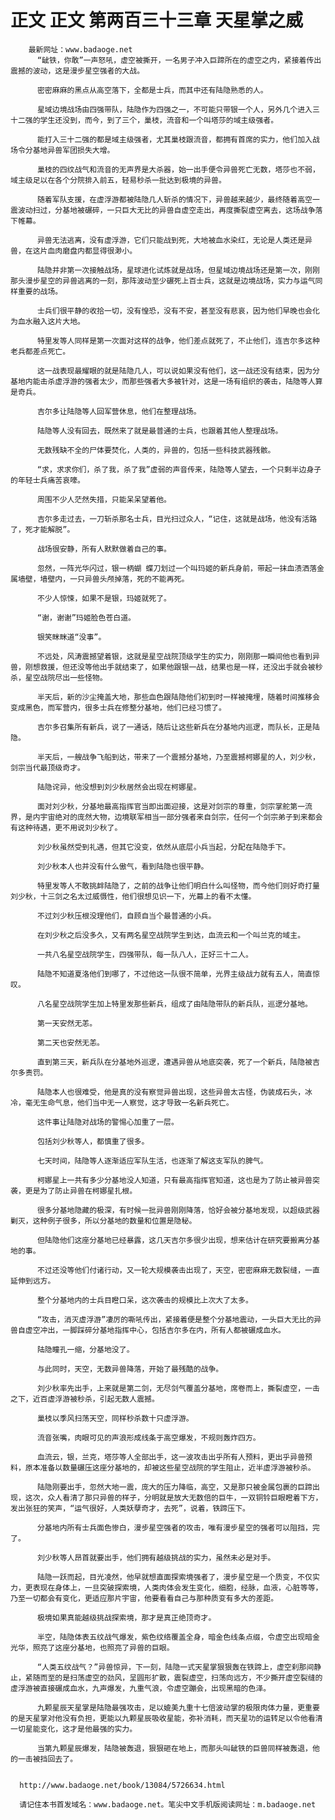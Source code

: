 # 正文 正文 第两百三十三章 天星掌之威
        最新网址：www.badaoge.net
          “龇铁，你敢”一声怒吼，虚空被撕开，一名男子冲入巨蹄所在的虚空之内，紧接着传出震撼的波动，这是漫步星空强者的大战。
      
          密密麻麻的黑点从高空落下，全都是士兵，而其中还有陆隐熟悉的人。
      
          星域边境战场由四强带队，陆隐作为四强之一，不可能只带银一个人，另外几个进入三十二强的学生还没到，而今，到了三个，巢枝，流音和一个叫塔莎的域主级强者。
      
          能打入三十二强的都是域主级强者，尤其巢枝跟流音，都拥有首席的实力，他们加入战场令分基地异兽军团损失大增。
      
          巢枝的四纹战气和流音的无声界是大杀器，始一出手便令异兽死亡无数，塔莎也不弱，域主级足以在各个分院排入前五，轻易秒杀一批达到极境的异兽。
      
          随着军队支援，在虚浮游都被陆隐几人斩杀的情况下，异兽越来越少，最终随着高空一震波动扫过，分基地被碾碎，一只巨大无比的异兽自虚空走出，再度撕裂虚空离去，这场战争落下帷幕。
      
          异兽无法逃离，没有虚浮游，它们只能战到死，大地被血水染红，无论是人类还是异兽，在这片血肉磨盘内都显得很渺小。
      
          陆隐并非第一次接触战场，星球进化试炼就是战场，但星域边境战场还是第一次，刚刚那头漫步星空的异兽逃离的一刻，那阵波动至少碾死上百士兵，这就是边境战场，实力与运气同样重要的战场。
      
          士兵们很平静的收拾一切，没有惶恐，没有不安，甚至没有悲哀，因为他们早晚也会化为血水融入这片大地。
      
          特里发等人同样是第一次面对这样的战争，他们差点就死了，不止他们，连吉尔多这种老兵都差点死亡。
      
          这一战表现最耀眼的就是陆隐几人，可以说如果没有他们，这一战还没有结束，因为分基地内能击杀虚浮游的强者太少，而那些强者大多被针对，这是一场有组织的袭击，陆隐等人算是奇兵。
      
          吉尔多让陆隐等人回军营休息，他们在整理战场。
      
          陆隐等人没有回去，既然来了就是最普通的士兵，也跟着其他人整理战场。
      
          无数残缺不全的尸体要焚化，人类的，异兽的，包括一些科技武器残骸。
      
          “求，求求你们，杀了我，杀了我”虚弱的声音传来，陆隐等人望去，一个只剩半边身子的年轻士兵痛苦哀嚎。
      
          周围不少人茫然失措，只能呆呆望着他。
      
          吉尔多走过去，一刀斩杀那名士兵，目光扫过众人，“记住，这就是战场，他没有活路了，死才能解脱”。
      
          战场很安静，所有人默默做着自己的事。
      
          忽然，一阵光华闪过，银一柄蝴 蝶刀划过一个叫玛姬的新兵身前，带起一抹血渍洒落金属墙壁，墙壁内，一只异兽头颅掉落，死的不能再死。
      
          不少人惊悚，如果不是银，玛姬就死了。
      
          “谢，谢谢”玛姬脸色苍白道。
      
          银笑眯眯道“没事”。
      
          不远处，风涛震撼望着银，这就是星空战院顶级学生的实力，刚刚那一瞬间他也看到异兽，刚想救援，但还没等他出手就结束了，如果他跟银一战，结果也是一样，还没出手就会被秒杀，星空战院尽出一些怪物。
      
          半天后，新的沙尘掩盖大地，那些血色跟陆隐他们初到时一样被掩埋，随着时间推移会变成黑色，而军营内，很多士兵在修整分基地，他们已经习惯了。
      
          吉尔多召集所有新兵，说了一通话，随后让这些新兵在分基地内巡逻，而队长，正是陆隐。
      
          半天后，一艘战争飞船到达，带来了一个震撼分基地，乃至震撼柯娜星的人，刘少秋，剑宗当代最顶级奇才。
      
          陆隐诧异，他没想到刘少秋居然会出现在柯娜星。
      
          面对刘少秋，分基地最高指挥官当即出面迎接，这是对剑宗的尊重，剑宗掌舵第一流界，是内宇宙绝对的庞然大物，边境联军相当一部分强者来自剑宗，任何一个剑宗弟子到来都会有这种待遇，更不用说刘少秋了。
      
          刘少秋虽然受到礼遇，但其它没变，依然从底层小兵当起，分配在陆隐手下。
      
          刘少秋本人也并没有什么傲气，看到陆隐也很平静。
      
          特里发等人不敢挑衅陆隐了，之前的战争让他们明白什么叫怪物，而今他们则好奇打量刘少秋，十三剑之名太过威慑性，他们很想见识一下，光幕上的看不太懂。
      
          不过刘少秋压根没理他们，自顾自当个最普通的小兵。
      
          在刘少秋之后没多久，又有两名星空战院学生到达，血流云和一个叫兰克的域主。
      
          一共八名星空战院学生，四强带队，每一队八人，正好三十二人。
      
          陆隐不知道夏洛他们到哪了，不过他这一队很不简单，光界主级战力就有五人，简直惊叹。
      
          八名星空战院学生加上特里发那些新兵，组成了由陆隐带队的新兵队，巡逻分基地。
      
          第一天安然无恙。
      
          第二天也安然无恙。
      
          直到第三天，新兵队在分基地外巡逻，遭遇异兽从地底突袭，死了一个新兵，陆隐被吉尔多责罚。
      
          陆隐本人也很难受，他是真的没有察觉异兽出现，这些异兽太古怪，伪装成石头，冰冷，毫无生命气息，他们当中无一人察觉，这才导致一名新兵死亡。
      
          这件事让陆隐对战场的警惕心加重了一层。
      
          包括刘少秋等人，都慎重了很多。
      
          七天时间，陆隐等人逐渐适应军队生活，也逐渐了解这支军队的脾气。
      
          柯娜星上一共有多少分基地没人知道，只有最高指挥官知道，这也是为了防止被异兽突袭，更是为了防止异兽在柯娜星扎根。
      
          很多分基地隐藏的极深，有时候一批异兽刚刚降落，恰好会被分基地发现，以超级武器剿灭，这种例子很多，所以分基地的数量和位置是隐秘。
      
          但陆隐他们这座分基地已经暴露，这几天吉尔多很少出现，想来估计在研究要搬离分基地的事。
      
          不过还没等他们付诸行动，又一轮大规模袭击出现了，天空，密密麻麻无数裂缝，一直延伸到远方。
      
          整个分基地内的士兵目瞪口呆，这次袭击的规模比上次大了太多。
      
          “攻击，消灭虚浮游”凄厉的嘶吼传出，紧接着便是整个分基地震动，一头巨大无比的异兽自虚空冲出，一脚踩碎分基地指挥中心，包括吉尔多在内，所有人都被碾成血水。
      
          陆隐瞳孔一缩，分基地没了。
      
          与此同时，天空，无数异兽降落，开始了最残酷的战争。
      
          刘少秋率先出手，上来就是第二剑，无尽剑气覆盖分基地，席卷而上，撕裂虚空，一击之下，近百虚浮游被秒杀，引起无数人震撼。
      
          巢枝以季风扫荡天空，同样秒杀数十只虚浮游。
      
          流音张嘴，肉眼可见的声浪形成线条于高空爆发，不规则轰炸四方。
      
          血流云，银，兰克，塔莎等人全部出手，这一波攻击出乎所有人预料，更出乎异兽预料，原本准备以数量碾压这座分基地的，却被这些星空战院的学生阻止，近半虚浮游被秒杀。
      
          陆隐刚要出手，忽然大地一震，庞大的压力降临，高空，又是那只被金属包裹的巨蹄出现，这次，众人看清了那只异兽的样子，分明就是放大无数倍的巨牛，一双铜铃巨眼瞪着下方，发出张狂的笑声，“运气很好，人类妖孽奇才，去死”，说着，铁蹄压下。
      
          分基地内所有士兵面色惨白，漫步星空强者的攻击，唯有漫步星空的强者可以阻挡，完了。
      
          刘少秋等人昂首就要出手，他们拥有越级挑战的实力，虽然未必是对手。
      
          陆隐一跃而起，目光凌然，他早就想直面探索境强者了，漫步星空是一个质变，不仅实力，更表现在身体上，一旦突破探索境，人类肉体会发生变化，细胞，经脉，血液，心脏等等，乃至一切都会有变化，更适应那片宇宙，他要看看自己与那种质变有多大的差距。
      
          极境如果真能越级挑战探索境，那才是真正绝顶奇才。
      
          半空，陆隐体表五纹战气爆发，紫色纹络覆盖全身，暗金色线条点缀，令虚空出现暗金光华，照亮了这座分基地，也照亮了异兽的巨眼。
      
          “人类五纹战气？”异兽惊异，下一刻，陆隐一式天星掌狠狠轰在铁蹄上，虚空刹那间静止，紧随而至的是扫荡虚空的劲风，呈圆形扩散，震裂虚空，扫荡向远方，不少撕开虚空裂缝的虚浮游被直接碾成血水，九声爆发，九重气浪，令虚空蹦会，出现黑暗的色泽。
      
          九颗星辰天星掌是陆隐最强攻击，足以媲美九重十七倍波动掌的极限肉体力量，更重要的是天星掌对他没有负担，更能以九颗星辰吸收星能，弥补消耗，而天星功的运转足以令他看清一切星能变化，这才是他最强的实力。
      
          当第九颗星辰爆发，陆隐被轰退，狠狠砸在地上，而那头叫龇铁的巨兽同样被轰退，他的一击被挡回去了。
      
      
      http://www.badaoge.net/book/13084/5726634.html
      
      请记住本书首发域名：www.badaoge.net。笔尖中文手机版阅读网址：m.badaoge.net